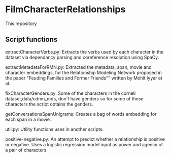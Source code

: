 # FilmCharacterRelationships
  This repository 

## Script functions 

extractCharacterVerbs.py: Extracts the verbs used by each character in the dataset 
via dependancy parsing and coreference resolution using SpaCy. 

extractMetadataForRMN.py: Extracted the metadata, span, movie and character embeddings, for the Relationship Modeling Network
proposed in the paper "Feuding Families and Former Friends"" written by Mohit Iyyer et al. 

fixCharacterGenders.py: Some of the characters in the cornell dataset,data/cdmn_mds, don't have genders so for some of 
these characters the script obtains the genders. 

getConversationsSpanUnigrams: Creates a bag of words embedding for each span in a movie.   

util.py: Utility functions uses in another scripts. 

positive-negative.py: An attempt to predict whether a relationship is positive or negative. Uses a logistic regression model 
input as power and agency of a pair of characters. 





